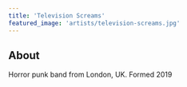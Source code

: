 ```yaml
---
title: 'Television Screams'
featured_image: 'artists/television-screams.jpg'
---
```


## About

Horror punk band from London, UK.
Formed 2019
